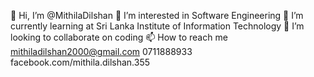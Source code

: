 
👋 Hi, I’m @MithilaDilshan
👀 I’m interested in Software Engineering
🌱 I’m currently learning at Sri Lanka Institute of Information Technology
💞️ I’m looking to collaborate on coding
📫 How to reach me mithiladilshan2000@gmail.com 0711888933 facebook.com/mithila.dilshan.355


